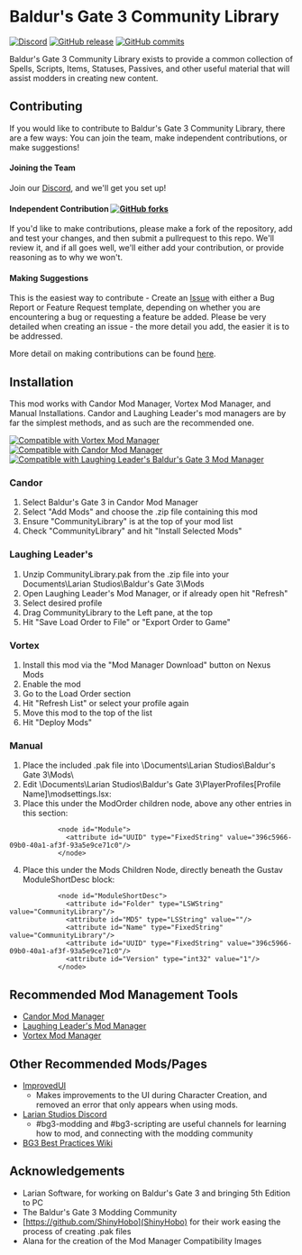 # Baldur's Gate 3 Community Library
[![Discord](https://img.shields.io/discord/780145965398097951.svg?label=&logo=discord&logoColor=ffffff&color=7389D8&labelColor=6A7EC2)](https://discord.gg/T5SB5gQkrg) [![GitHub release](https://img.shields.io/github/release/Naereen/StrapDown.js.svg)](https://GitHub.com/BG3-Community-Library-Team/BG3-Community-Library/releases/) [![GitHub commits](https://img.shields.io/github/commits-since/Naereen/StrapDown.js/v1.1.svg)](https://GitHub.com/BG3-Community-Library-Team/BG3-Community-Library/commit/)



Baldur's Gate 3 Community Library exists to provide a common collection of
Spells, Scripts, Items, Statuses, Passives, and other useful material that will
assist modders in creating new content.

## Contributing
If you would like to contribute to Baldur's Gate 3 Community Library, there are
a few ways: You can join the team, make independent contributions, or make
suggestions!

#### Joining the Team
Join our [Discord](https://discord.gg/T5SB5gQkrg), and we'll get you set up!

#### Independent Contribution [![GitHub forks](https://img.shields.io/github/forks/Naereen/StrapDown.js.svg?style=social&label=Fork&maxAge=2592000)](https://GitHub.com/BG3-Community-Library-Team/BG3-Community-Library/network/)

If you'd like to make contributions, please make a fork of the repository, add
and test your changes, and then submit a pullrequest to this repo. We'll review
it, and if all goes well, we'll either add your contribution, or provide
reasoning as to why we won't.

#### Making Suggestions
This is the easiest way to contribute - Create an [Issue](https://github.com/BG3-Community-Library-Team/BG3-Community-Library/issues)
with either a Bug Report or Feature Request template, depending on whether you
are encountering a bug or requesting a feature be added. Please be very detailed
when creating an issue - the more detail you add, the easier it is to be
addressed.

More detail on making contributions can be found [here](https://github.com/BG3-Community-Library-Team/BG3-Community-Library/wiki/Making-Contributions).


## Installation
This mod works with Candor Mod Manager, Vortex Mod Manager, and Manual
Installations. Candor and Laughing Leader's mod managers are by far the simplest
methods, and as such are the recommended one.

[![Compatible with Vortex Mod Manager](https://i.imgur.com/YsYq10i.png)](https://www.nexusmods.com/about/vortex/) [![Compatible with Candor Mod Manager](https://i.imgur.com/gCOAPRl.png)](https://www.nexusmods.com/baldursgate3/mods/22) [![Compatible with Laughing Leader's Baldur's Gate 3 Mod Manager](https://i.imgur.com/qtdx2Yq.png)](https://github.com/LaughingLeader/BG3ModManager)
### Candor
1. Select Baldur's Gate 3 in Candor Mod Manager
2. Select "Add Mods" and choose the .zip file containing this mod
3. Ensure "CommunityLibrary" is at the top of your mod list
4. Check "CommunityLibrary" and hit "Install Selected Mods"

### Laughing Leader's
1. Unzip CommunityLibrary.pak from the .zip file into your Documents\Larian Studios\Baldur's Gate 3\Mods
2. Open Laughing Leader's Mod Manager, or if already open hit "Refresh"
3. Select desired profile
4. Drag CommunityLibrary to the Left pane, at the top
5. Hit "Save Load Order to File" or "Export Order to Game"

### Vortex
1. Install this mod via the "Mod Manager Download" button on Nexus Mods
2. Enable the mod
3. Go to the Load Order section
4. Hit "Refresh List" or select your profile again
5. Move this mod to the top of the list
6. Hit "Deploy Mods"

### Manual
1. Place the included .pak file into \Documents\Larian Studios\Baldur's Gate 3\Mods\
2. Edit \Documents\Larian Studios\Baldur's Gate 3\PlayerProfiles\[Profile Name]\modsettings.lsx:
3. Place this under the ModOrder children node, above any other entries in this section:
```
            <node id="Module">
              <attribute id="UUID" type="FixedString" value="396c5966-09b0-40a1-af3f-93a5e9ce71c0"/>
            </node>
```
4. Place this under the Mods Children Node, directly beneath the Gustav ModuleShortDesc
block:
```
            <node id="ModuleShortDesc">
              <attribute id="Folder" type="LSWString" value="CommunityLibrary"/>
              <attribute id="MD5" type="LSString" value=""/>
              <attribute id="Name" type="FixedString" value="CommunityLibrary"/>
              <attribute id="UUID" type="FixedString" value="396c5966-09b0-40a1-af3f-93a5e9ce71c0"/>
              <attribute id="Version" type="int32" value="1"/>
            </node>
```

## Recommended Mod Management Tools
- [Candor Mod Manager](https://www.nexusmods.com/baldursgate3/mods/22)
- [Laughing Leader's Mod Manager](https://github.com/LaughingLeader/BG3ModManager)
- [Vortex Mod Manager](https://www.nexusmods.com/about/vortex/)

## Other Recommended Mods/Pages
- [ImprovedUI](https://www.nexusmods.com/baldursgate3/mods/13)
  - Makes improvements to the UI during Character Creation, and removed an error
  that only appears when using mods.
- [Larian Studios Discord](https://discord.com/invite/larianstudios)
  - #bg3-modding and #bg3-scripting are useful channels for learning how to mod, and connecting with the modding community
- [BG3 Best Practices Wiki](https://github.com/Baldurs-Gate-3-modders/Best-Practices-Wiki/wiki)

## Acknowledgements
- Larian Software, for working on Baldur's Gate 3 and bringing 5th Edition to PC
- The Baldur's Gate 3 Modding Community
- [https://github.com/ShinyHobo](ShinyHobo) for their work easing the process of
creating .pak files
- Alana for the creation of the Mod Manager Compatibility Images
